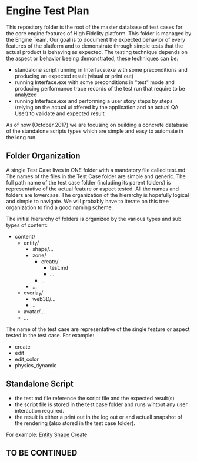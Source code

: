 # Engine Test Plan

This repository folder is the root of the master database of test cases for the core engine features of High Fidelity platform.
This folder is managed by the Engine Team.
Our goal is to document the expected behavior of every features of the platform and to demonstrate through simple tests that the actual product is behaving as expected.
The testing technique depends on the aspect or behavior beeing demonstrated, these techniques can be:
- standalone script running in Interface.exe with some preconditions and producing an expected result (visual or print out)
- running Interface.exe with some preconditions in "test" mode and producing performance trace records of the test run that require to be analyzed
- running Interface.exe and performing a user story steps by steps (relying on the actual ui offered by the application and an actual QA User) to validate and expected result

As of now (October 2017) we are focusing on building a concrete database of the standalone scripts types which are simple and easy to automate in the long run.

## Folder Organization
A single Test Case lives in ONE folder with a mandatory file called test.md
The names of the files in the Test Case folder are simple and generic.
The full path name of the test case folder (including its parent folders) is representative of the actual feature or aspect tested.
All the names and folders are lowercase.
The organization of the hierarchy is hopefully logical and simple to navigate. We will probably have to iterate on this tree organization to find a good naming scheme.

The initial hierarchy of folders is organized by the various types and sub types of content:
 - content/
   - entity/
     - shape/...
     - zone/
       - create/
         - test.md
         - ...
       - ...
     - ...
   - overlay/
     - web3D/...
     - ...
   - avatar/...
   - ...

The name of the test case are representative of the single feature or aspect tested in the test case. 
For example:
- create
- edit
- edit_color
- physics_dynamic

## Standalone Script
- the test.md file reference the script file and the expected result(s)
- the script file is stored in the test case folder and runs wihtout any user interaction required.
- the result is either a print out in the log out or and actuall snapshot of the rendering (also stored in the test case folder).

For example: [Entity Shape Create](./content/entity/shape/create)

## TO BE CONTINUED
